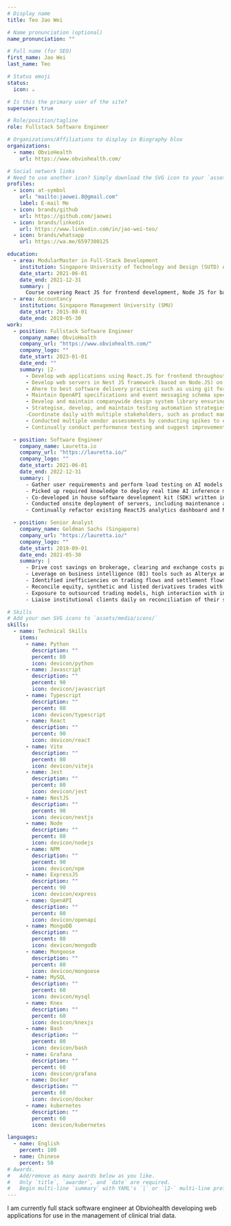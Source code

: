 ```yaml
---
# Display name
title: Teo Jao Wei

# Name pronunciation (optional)
name_pronunciation: ""

# Full name (for SEO)
first_name: Jao Wei
last_name: Teo

# Status emoji
status:
  icon: ☕️

# Is this the primary user of the site?
superuser: true

# Role/position/tagline
role: Fullstack Software Engineer

# Organizations/Affiliations to display in Biography blox
organizations:
  - name: ObvioHealth
    url: https://www.obviohealth.com/

# Social network links
# Need to use another icon? Simply download the SVG icon to your `assets/media/icons/` folder.
profiles:
  - icon: at-symbol
    url: "mailto:jaowei.8@gmail.com"
    label: E-mail Me
  - icon: brands/github
    url: https://github.com/jaowei
  - icon: brands/linkedin
    url: https://www.linkedin.com/in/jao-wei-teo/
  - icon: brands/whatsapp
    url: https://wa.me/6597300125

education:
  - area: ModularMaster in Full-Stack Development
    institution: Singapore University of Technology and Design (SUTD) Academy
    date_start: 2021-06-01
    date_end: 2021-12-31
    summary: |
      Course covering React JS for frontend development, Node JS for backend development. As well as data structures and algorithms in python along with computer networking and cloud development in AWS.
  - area: Accountancy
    institution: Singapore Management University (SMU)
    date_start: 2015-08-01
    date_end: 2019-05-30
work:
  - position: Fullstack Software Engineer
    company_name: ObvioHealth
    company_url: "https://www.obviohealth.com/"
    company_logo: ""
    date_start: 2023-01-01
    date_end: ""
    summary: |2-
      - Develop web applications using React.JS for frontend throughout whole software delivery process from design to implementation to delivery.
      - Develop web servers in Nest JS framework (based on Node.JS) on the backend, natively in the cloud via docker and Kubernetes in an event-sourcing architecture.
      - Ahere to best software delivery practices such as using git for source control, CI/CD workflows and automating test hooks.
      - Maintain OpenAPI specifications and event messaging schema specifications to ensure backward and forward compatibility.
      - Develop and maintain companywide design system library ensuring consistency in design and good UX.
      - Strategise, develop, and maintain testing automation strategies to minimize manual testing effort by product managers. 
      -Coordinate daily with multiple stakeholders, such as product managers, designers, and developers across multiple functions to ensure smooth software delivery and minimize incompatibility.
      - Conducted multiple vendor assessments by conducting spikes to ensure that third party software is compatible with the company’s use cases as well as value for money. Furthermore, ensured the smooth integration of chosen software into the existing infrastructure.
      - Continually conduct performance testing and suggest improvements to company’s infrastructure with regards to API latency and throughput, frontend loading times and responsiveness.

  - position: Software Engineer
    company_name: Lauretta.io
    company_url: "https://lauretta.io/"
    company_logo: ""
    date_start: 2021-06-01
    date_end: 2022-12-31
    summary: |
      -	Gather user requirements and perform load testing on AI models to provide advice on technical and hardware (GPU/CPU/RAM) specifications for projects with both private and public sector.
      - Picked up required knowledge to deploy real time AI inference models in 4 months. Continually improve on solutions by refactoring and amending infrastructure to improve efficiency of deployment.
      - Co-developed in house software development kit (SDK) written in Python, that was shared among development team. This decreased duplicate code, pooled resources to improve code quality and increased project turnaround times.
      - Conducted onsite deployment of servers, including maintenance and support for clients on various security and retail related projects.
      - Continually refactor existing ReactJS analytics dashboard and NodeJS backend to fit changing client needs and improvements to AI data producers.

  - position: Senior Analyst
    company_name: Goldman Sachs (Singapore)
    company_url: "https://lauretta.io/"
    company_logo: ""
    date_start: 2019-09-01
    date_end: 2021-05-30
    summary: |
      - Drive cost savings on brokerage, clearing and exchange costs paid by the firm in APAC through collaborations with many internal stakeholders (franchise managers, settlements teams, bank relations, technology, and business intelligence teams)
      - Leverage on business intelligence (BI) tools such as Alteryx and SQL to automate current processes based on a software development lifecycle.
      - Identified inefficiencies on trading flows and settlement flows on Asian markets (SGX, ASX, …) coordinate between the exchange and multiple internal stakeholders to drive discussion on feasible solutions.
      - Reconcile equity, synthetic and listed derivatives trades with the client to ensure accuracy of commission capture. High level of collaboration with middle office teams and the trade flow
      - Exposure to outsourced trading models, high interaction with introducing brokers in the soft commission space to provide them with rebates on behalf of prime brokerage clients.
      - Liaise institutional clients daily on reconciliation of their soft commission balances and any of their research payment needs.

# Skills
# Add your own SVG icons to `assets/media/icons/`
skills:
  - name: Technical Skills
    items:
      - name: Python
        description: ""
        percent: 80
        icon: devicon/python
      - name: Javascript
        description: ""
        percent: 90
        icon: devicon/javascript
      - name: Typescript
        description: ""
        percent: 80
        icon: devicon/typescript
      - name: React
        description: ""
        percent: 90
        icon: devicon/react
      - name: Vite
        description: ""
        percent: 80
        icon: devicon/vitejs
      - name: Jest
        description: ""
        percent: 80
        icon: devicon/jest
      - name: NestJS
        description: ""
        percent: 90
        icon: devicon/nestjs
      - name: Node
        description: ""
        percent: 80
        icon: devicon/nodejs
      - name: NPM
        description: ""
        percent: 90
        icon: devicon/npm
      - name: ExpressJS
        description: ""
        percent: 90
        icon: devicon/express
      - name: OpenAPI
        description: ""
        percent: 80
        icon: devicon/openapi
      - name: MongoDB
        description: ""
        percent: 80
        icon: devicon/mongodb
      - name: Mongoose
        description: ""
        percent: 80
        icon: devicon/mongoose
      - name: MySQL
        description: ""
        percent: 60
        icon: devicon/mysql
      - name: Knex
        description: ""
        percent: 60
        icon: devicon/knexjs
      - name: Bash
        description: ""
        percent: 80
        icon: devicon/bash
      - name: Grafana
        description: ""
        percent: 60
        icon: devicon/grafana
      - name: Docker
        description: ""
        percent: 60
        icon: devicon/docker
      - name: kubernetes
        description: ""
        percent: 60
        icon: devicon/kubernetes

languages:
  - name: English
    percent: 100
  - name: Chinese
    percent: 50
# Awards.
#   Add/remove as many awards below as you like.
#   Only `title`, `awarder`, and `date` are required.
#   Begin multi-line `summary` with YAML's `|` or `|2-` multi-line prefix and indent 2 spaces below.
---
```


I am currently full stack software engineer at Obviohealth developing web applications for use in the management of clinical trial data.
